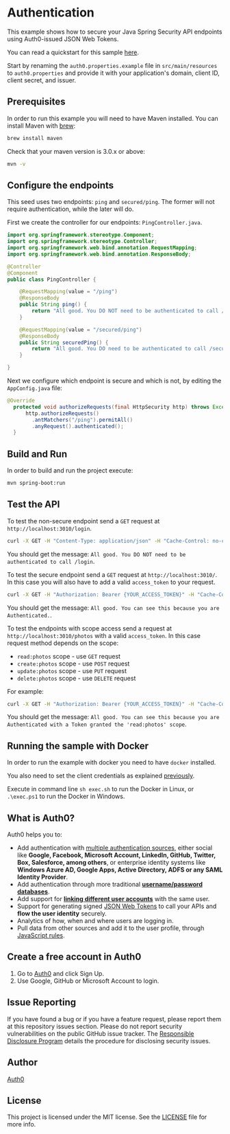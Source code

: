 # Authentication

This example shows how to secure your Java Spring Security API endpoints using Auth0-issued JSON Web Tokens.

You can read a quickstart for this sample [here](https://auth0.com/docs/quickstart/backend/java-spring-security/01-authorization).

Start by renaming the `auth0.properties.example` file in `src/main/resources` to `auth0.properties` and provide it with your application's domain, client ID, client secret, and issuer.

## Prerequisites

In order to run this example you will need to have Maven installed. You can install Maven with [brew](http://brew.sh/):

```sh
brew install maven
```

Check that your maven version is 3.0.x or above:

```sh
mvn -v
```

## Configure the endpoints

This seed uses two endpoints: `ping` and `secured/ping`. The former will not require authentication, while the later will do.

First we create the controller for our endpoints: `PingController.java`.

```java
import org.springframework.stereotype.Component;
import org.springframework.stereotype.Controller;
import org.springframework.web.bind.annotation.RequestMapping;
import org.springframework.web.bind.annotation.ResponseBody;

@Controller
@Component
public class PingController {

	@RequestMapping(value = "/ping")
	@ResponseBody
	public String ping() {
		return "All good. You DO NOT need to be authenticated to call /ping";
	}

	@RequestMapping(value = "/secured/ping")
	@ResponseBody
	public String securedPing() {
		return "All good. You DO need to be authenticated to call /secured/ping";
	}

}
```

Next we  configure which endpoint is secure and which is not, by editing the `AppConfig.java` file:

```java
@Override
  protected void authorizeRequests(final HttpSecurity http) throws Exception {
      http.authorizeRequests()
        .antMatchers("/ping").permitAll()
        .anyRequest().authenticated();
  }
```

## Build and Run

In order to build and run the project execute:

```sh
mvn spring-boot:run
```

## Test the API

To test the non-secure endpoint send a `GET` request at `http://localhost:3010/login`.

```bash
curl -X GET -H "Content-Type: application/json" -H "Cache-Control: no-cache" "http://localhost:3010/login"
```

You should get the message: `All good. You DO NOT need to be authenticated to call /login`.

To test the secure endpoint send a `GET` request at `http://localhost:3010/`. In this case you will also have to add a valid `access_token` to your request.

```bash
curl -X GET -H "Authorization: Bearer {YOUR_ACCESS_TOKEN}" -H "Cache-Control: no-cache" "http://localhost:3010/"
```

You should get the message: `All good. You can see this because you are Authenticated.`.

To test the endpoints with scope access send a request at `http://localhost:3010/photos` with a valid `access_token`. In this case request method depends on the scope:
* `read:photos` scope - use `GET` request
* `create:photos` scope - use `POST` request
* `update:photos` scope - use `PUT` request
* `delete:photos` scope - use `DELETE` request

For example:

```bash
curl -X GET -H "Authorization: Bearer {YOUR_ACCESS_TOKEN}" -H "Cache-Control: no-cache" "http://localhost:3010/photos"
```

You should get the message: `All good. You can see this because you are Authenticated with a Token granted the 'read:photos' scope`.

## Running the sample with Docker

In order to run the example with docker you need to have `docker` installed.

You also need to set the client credentials as explained [previously](#authentication).

Execute in command line `sh exec.sh` to run the Docker in Linux, or `.\exec.ps1` to run the Docker in Windows.

## What is Auth0?

Auth0 helps you to:

* Add authentication with [multiple authentication sources](https://docs.auth0.com/identityproviders),
either social like **Google, Facebook, Microsoft Account, LinkedIn, GitHub, Twitter, Box, Salesforce, among others**,
or enterprise identity systems like **Windows Azure AD, Google Apps, Active Directory, ADFS or any SAML Identity Provider**.
* Add authentication through more traditional **[username/password databases](https://docs.auth0.com/mysql-connection-tutorial)**.
* Add support for **[linking different user accounts](https://docs.auth0.com/link-accounts)** with the same user.
* Support for generating signed [JSON Web Tokens](https://docs.auth0.com/jwt) to call your APIs and **flow the user identity** securely.
* Analytics of how, when and where users are logging in.
* Pull data from other sources and add it to the user profile, through [JavaScript rules](https://docs.auth0.com/rules).

## Create a free account in Auth0

1. Go to [Auth0](https://auth0.com) and click Sign Up.
2. Use Google, GitHub or Microsoft Account to login.

## Issue Reporting

If you have found a bug or if you have a feature request, please report them at this repository issues section.
Please do not report security vulnerabilities on the public GitHub issue tracker.
The [Responsible Disclosure Program](https://auth0.com/whitehat) details the procedure for disclosing security issues.

## Author

[Auth0](https://auth0.com)

## License

This project is licensed under the MIT license. See the [LICENSE](LICENSE) file for more info.
